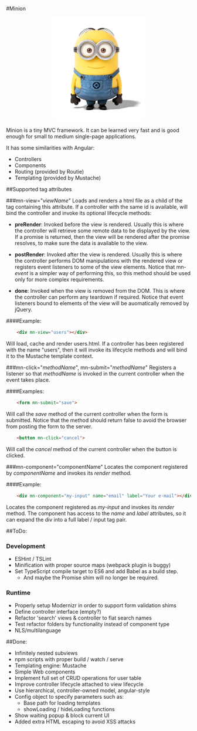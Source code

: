#Minion

<p align="center">
	<img src="img/minion.jpg" width="50%">
</p>

Minion is a tiny MVC framework. It can be learned very fast and is good enough
for small to medium single-page applications.

It has some similarities with Angular:
- Controllers
- Components
- Routing (provided by Routie)
- Templating (provided by Mustache)

##Supported tag attributes

###mn-view="*viewName*"
Loads and renders a html file as a child of the tag containing this attribute.
If a controller with the same id is available, will bind the controller and
invoke its optional lifecycle methods:

- **preRender**: Invoked before the view is rendered. Usually this is
	where the controller will retrieve some remote data to be displayed by
	the view. If a promise is returned, then the view will be rendered after
	the promise resolves, to make sure the data is available to the view.

- **postRender**: Invoked after the view is rendered. Usually this is where
	the controller performs DOM manipulations with the rendered view or
	registers event listeners to some of the view elements. Notice that
	mn-*event* is a simpler way of performing this, so this method should
	be used only for more complex requirements.

- **done**: Invoked when the view is removed from the DOM. This is where
	the controller can perform any teardown if required. Notice that event
	listeners bound to elements of the view will be auomatically removed
	by jQuery.

####Example:
```HTML
	<div mn-view="users"></div>
```
Will load, cache and render users.html. If a controller has been registered
with the name "users", then it will invoke its lifecycle methods and will
bind it to the Mustache template context.

###mn-click="*methodName*", mn-submit="*methodName*"
Registers a listener so that *methodName* is invoked in the current controller
when the event takes place.

####Examples:
```HTML
	<form mn-submit="save">
```
Will call the *save* method of the current controller when the form is submitted.
Notice that the method should return false to avoid the browser from posting the
form to the server.

```HTML
	<button mn-click="cancel">
```
Will call the *cancel* method of the current controller when the button is clicked.

###mn-component="componentName"
Locates the component registered by *componentName* and invokes its *render* method.

####Example:
```HTML
	<div mn-component="my-input" name="email" label="Your e-mail"></div>
```
Locates the component registered as *my-input* and invokes its *render* method. The
component has access to the *name* and *label* attributes, so it can expand the div
into a full label / input tag pair.

##ToDo:
### Development
- ESHint / TSLint
- Minification with proper source maps (webpack plugin is buggy)
- Set TypeScript compile target to ES6 and add Babel as a build step.
	- And maybe the Promise shim will no longer be required.

### Runtime
- Properly setup Modernizr in order to support form validation shims
- Define controller interface (empty?)
- Refactor 'search' views & controller to flat search names
- Test refactor folders by functionality instead of component type
- NLS/multilanguage

##Done:
- Infinitely nested subviews
- npm scripts with proper build / watch / serve
- Templating engine: Mustache
- Simple Web components
- Implement full set of CRUD operations for user table
- Improve controller lifecycle attached to view lifecycle
- Use hierarchical, controller-owned model, angular-style
- Config object to specify parameters such as:
	- Base path for loading templates
	- showLoading / hideLoading functions
- Show waiting popup & block current UI
- Added extra HTML escaping to avoid XSS attacks
